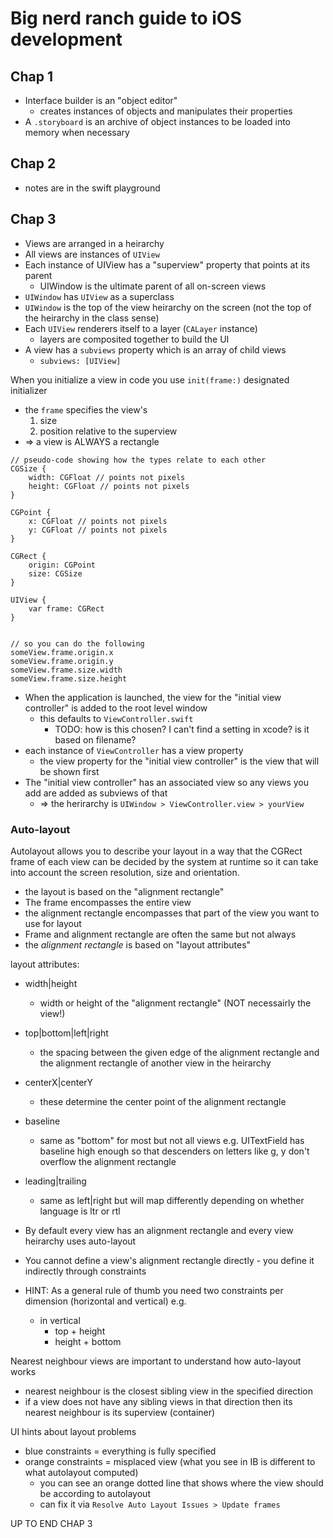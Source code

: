# Big nerd ranch guide to iOS development

## Chap 1

* Interface builder is an "object editor"
    * creates instances of objects and manipulates their properties
* A `.storyboard` is an archive of object instances to be loaded into memory when necessary

## Chap 2

* notes are in the swift playground

## Chap 3

* Views are arranged in a heirarchy
* All views are instances of `UIView`
* Each instance of UIView has a "superview" property that points at its parent
    * UIWindow is the ultimate parent of all on-screen views
* `UIWindow` has `UIView` as a superclass
* `UIWindow` is the top of the view heirarchy on the screen (not the top of the heirarchy in the class sense)
* Each `UIView` renderers itself to a layer (`CALayer` instance)
    * layers are composited together to build the UI
* A view has a `subviews` property which is an array of child views
    * `subviews: [UIView]`

When you initialize a view in code you use `init(frame:)` designated initializer

* the `frame` specifies the view's
    1. size
    2. position relative to the superview
* => a view is ALWAYS a rectangle

```
// pseudo-code showing how the types relate to each other
CGSize {
    width: CGFloat // points not pixels
    height: CGFloat // points not pixels
}

CGPoint {
    x: CGFloat // points not pixels
    y: CGFloat // points not pixels
}

CGRect {
    origin: CGPoint
    size: CGSize
}

UIView {
    var frame: CGRect
}


// so you can do the following
someView.frame.origin.x
someView.frame.origin.y
someView.frame.size.width
someView.frame.size.height
```

* When the application is launched, the view for the "initial view controller" is added to the root level window
    * this defaults to `ViewController.swift`
        * TODO: how is this chosen? I can't find a setting in xcode? is it based on filename?
* each instance of `ViewController` has a view property
    * the view property for the "initial view controller" is the view that will be shown first
* The "initial view controller" has an associated view so any views you add are added as subviews of that
    * => the herirarchy is `UIWindow > ViewController.view > yourView`

### Auto-layout

Autolayout allows you to describe your layout in a way that the CGRect frame of
each view can be decided by the system at runtime so it can take into account
the screen resolution, size and orientation.

* the layout is based on the "alignment rectangle"
* The frame encompasses the entire view
* the alignment rectangle encompasses that part of the view you want to use for layout
* Frame and alignment rectangle are often the same but not always
* the _alignment rectangle_ is based on "layout attributes"

layout attributes:

* width|height
    * width or height of the "alignment rectangle" (NOT necessairly the view!)
* top|bottom|left|right
    * the spacing between the given edge of the alignment rectangle and the alignment rectangle of another view in the heirarchy
* centerX|centerY
    * these determine the center point of the alignment rectangle
* baseline
    * same as "bottom" for most but not all views e.g. UITextField has baseline high enough so that descenders on letters like g, y don't overflow the alignment rectangle
* leading|trailing
    * same as left|right but will map differently depending on whether language is ltr or rtl

* By default every view has an alignment rectangle and every view heirarchy uses auto-layout
* You cannot define a view's alignment rectangle directly - you define it indirectly through constraints
* HINT: As a general rule of thumb you need two constraints per dimension (horizontal and vertical) e.g.
    * in vertical
        * top + height
        * height + bottom

Nearest neighbour views are important to understand how auto-layout works

* nearest neighbour is the closest sibling view in the specified direction
* if a view does not have any sibling views in that direction then its nearest neighbour is its superview (container)

UI hints about layout problems

* blue constraints = everything is fully specified
* orange constraints = misplaced view (what you see in IB is different to what autolayout computed)
    * you can see an orange dotted line that shows where the view should be according to autolayout
    * can fix it via `Resolve Auto Layout Issues > Update frames`

UP TO END CHAP 3
